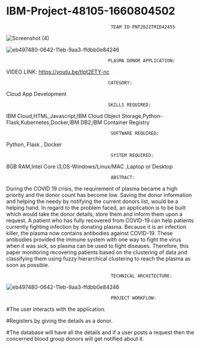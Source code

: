 # IBM-Project-48105-1660804502
                                           TEAM ID-PNT2022TMID42455
                                           
![Screenshot (4)](https://user-images.githubusercontent.com/113346112/202859875-7e009f64-9a87-4440-860d-5a99aa40270c.png)

                                   
                                           
![eb497480-0642-11eb-9aa3-ffdbb0e84246](https://user-images.githubusercontent.com/113346112/202859920-53a09b3c-2cdc-464c-876f-acecb5ea6ff6.png)

                                          PLASMA DONOR APPLICATION:
                                          
   VIDEO LINK: https://youtu.be/tIpt2ETY-nc                                     
                                          
                                          CATEGORY:
                                          
Cloud App Development                                       

                                          SKILLS REQUIRED:
                                          
IBM Cloud,HTML,Javascript,IBM Cloud Object Storage,Python-Flask,Kubernetes,Docker,IBM DB2,IBM Container Registry

                                           SOFTWARE REQUIRED:
 
Python, Flask , Docker

                                           SYSTEM REQUIRED:

8GB RAM,Intel Core i3,OS-Windows/Linux/MAC ,Laptop or Desktop

                                           ABSTRACT:
                                           
During the COVID 19 crisis, the requirement of plasma became a high priority and the donor count has become low. Saving the donor information and helping the needy by notifying the current donors list, would be a helping hand. In regard to the problem faced, an application is to be built which would take the donor details, store them and inform them upon a request.
A patient who has fully recovered from COVID-19 can help patients currently fighting infection by donating plasma. Because it is an infection killer, the plasma now contains antibodies against COVID-19. These antibodies provided the immune system with one way to fight the virus when it was sick, so plasma can be used to fight diseases. Therefore, this paper monitoring recovering patients based on the clustering of data and classifying them using fuzzy hierarchical clustering to reach the plasma as soon as possible.

                                           TECHNICAL ARCHITECTURE:
                                           
![eb497480-0642-11eb-9aa3-ffdbb0e84246](https://user-images.githubusercontent.com/113346112/202860259-993dc41a-e696-48d8-a34e-621c6eb9aab0.png)
     
                                           PROJECT WORKFLOW:

 #The user interacts with the application.

 #Registers by giving the details as a donor.

 #The database will have all the details and if a user posts a request then the concerned blood group donors will get notified about it.     
                                          

